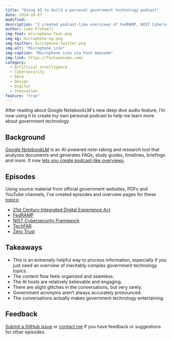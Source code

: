 ```yaml
---
title: "Using AI to build a personal government technology podcast"
date: 2024-10-07
modified: 
description: "I created podcast-like overviews of FedRAMP, NIST Cybersecurity Framework, TechFAR and Zero Trust with Google NotebookLM's deep dive feature."
author: Luke Fretwell
img-feat: microphone-feat.png
img-og: microphone-og.png
img-twitter: microphone-twitter.png
img-alt: "Microphone icon"
img-caption: "Microphone icon via Font Awesome"
img-link: https://fontawesome.com/
category:
  - Artificial intelligence
  - Cybersecurity
  - Data
  - Design
  - Digital
  - Innovation
feature: "true"
---
```


After reading about Google NotebookLM's new deep dive audio feature, I’m now using it to create my own personal podcast to help me learn more about government technology.

## Background

[Google NotebookLM](https://support.google.com/notebooklm/answer/14273541?hl=en) is an AI-powered note-taking and research tool that analyzes documents and generates FAQs, study guides, timelines, briefings and more. It now [lets you create podcast-like overviews](https://blog.google/technology/ai/notebooklm-audio-overviews/).

## Episodes

Using source material from official government websites, PDFs and YouTube channels, I’ve created episodes and overview pages for these [topics](/research):

* [21st Century Integrated Digital Experience Act](https://govfresh.com/research/idea-act-delivering-digital-first-public-experience)
* [FedRAMP](https://govfresh.com/research/fedramp)
* [NIST Cybersecurity Framework](https://govfresh.com/research/nist-cybersecurity-framework)
* [TechFAR](https://govfresh.com/research/techfar)
* [Zero Trust](https://govfresh.com/research/zero-trust)

## Takeaways

* This is an extremely helpful way to process information, especially if you just need an overview of inevitably complex government technology topics.
* The content flow feels organized and seamless.
* The AI hosts are relatively believable and engaging.
* There are slight glitches in the conversations, but very rarely.
* Government acronyms aren’t always accurately pronounced.
* The conversations actually makes government technology entertaining.

## Feedback

[Submit a GitHub issue](https://github.com/govfresh/govfresh.github.io/issues/new/choose) or [contact me](/contact) if you have feedback or suggestions for other episodes.